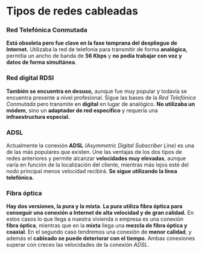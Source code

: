 # Tipos de redes cableadas

### Red Telefónica Conmutada

**Está obsoleta pero fue clave en la fase temprana del despliegue de Internet.** Utilizaba la red de telefonía para transmitir de forma **analógica,** permitía un ancho de banda de **56 Kbps** y **no podía trabajar con voz y datos de forma simultánea**.

### Red digital RDSI

**También se encuentra en desuso,** aunque fue muy popular y todavía se encuentra presente a nivel profesional. Sigue las bases de la *Red Telefónica Conmutada* pero transmite en **digital** en lugar de analógico. **No utilizaba un módem**, sino un **adaptador de red específico**  y requería una **infraestructura especial.**

### ADSL

Actualmente la conexión **ADSL** *(Asymmetric Digital Subscriber Line)* es una de las más populares que existen. Une las ventajas de los dos tipos de redes anteriores y permite alcanzar **velocidades muy elevadas**, aunque varía en función de la localización del cliente, mientras más lejos esté del nodo principal menos velocidad recibirá. **Se sigue utilizando la línea telefónica.**

### Fibra óptica

**Hay dos versiones, la pura y la mixta**. **La pura utiliza fibra óptica para conseguir una conexión a Internet de alta velocidad y de gran calidad.** En estos casos lo que llega a nuestra vivienda o empresa es una conexión **fibra óptica**, mientras que en la **mixta** llega una **mezcla de fibra óptica y coaxial**. En el segundo caso tendremos una conexión de **menor calidad**, y además el **cableado se puede deteriorar con el tiempo**. Ambas conexiones superar con creces las velocidades de la conexión *ADSL*.
